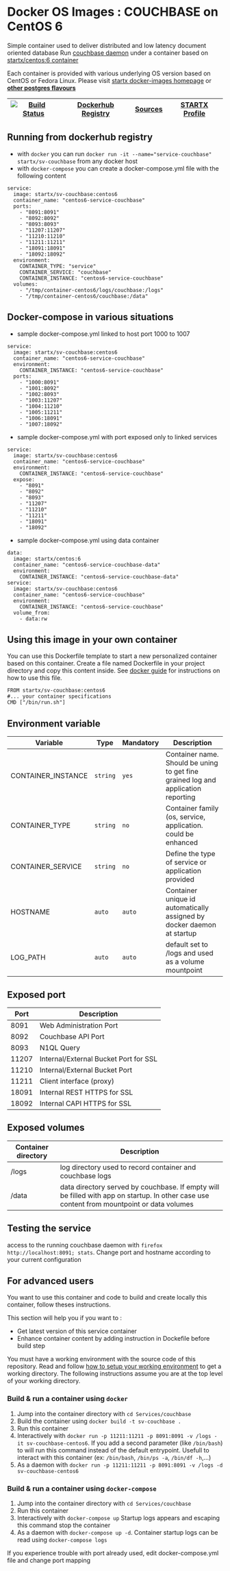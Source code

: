 # Docker OS Images : COUCHBASE on CentOS 6

Simple container used to deliver distributed and low latency document oriented database
Run [couchbase daemon](https://www.couchbase.org/) under a container 
based on [startx/centos:6 container](https://hub.docker.com/r/startx/fedora)

Each container is provided with various underlying OS version based on CentOS or 
Fedora Linux. Please visit [startx docker-images homepage](https://github.com/startxfr/docker-images/)
or **[other postgres flavours](https://github.com/startxfr/docker-images/Services/postgres/#available-flavours)**

| [![Build Status](https://travis-ci.org/startxfr/docker-images.svg)](https://travis-ci.org/startxfr/docker-images) | [Dockerhub Registry](https://hub.docker.com/r/startx/sv-couchbase/) | [Sources](https://github.com/startxfr/docker-images/Services/couchbase)             | [STARTX Profile](https://github.com/startxfr) | 
|-------------------------------------------------------------------------------------------------------------------|--------------------------------------------------------------------|------------------------------------------------------------------------------------|-----------------------------------------------|

## Running from dockerhub registry

* with `docker` you can run `docker run -it --name="service-couchbase" startx/sv-couchbase` from any docker host
* with `docker-compose` you can create a docker-compose.yml file with the following content
```
service:
  image: startx/sv-couchbase:centos6
  container_name: "centos6-service-couchbase"
  ports:
    - "8091:8091"
    - "8092:8092"
    - "8093:8093"
    - "11207:11207"
    - "11210:11210"
    - "11211:11211"
    - "18091:18091"
    - "18092:18092"
  environment:
    CONTAINER_TYPE: "service"
    CONTAINER_SERVICE: "couchbase"
    CONTAINER_INSTANCE: "centos6-service-couchbase"
  volumes:
    - "/tmp/container-centos6/logs/couchbase:/logs"
    - "/tmp/container-centos6/couchbase:/data"
```

## Docker-compose in various situations

* sample docker-compose.yml linked to host port 1000 to 1007
```
service:
  image: startx/sv-couchbase:centos6
  container_name: "centos6-service-couchbase"
  environment:
    CONTAINER_INSTANCE: "centos6-service-couchbase"
  ports:
    - "1000:8091"
    - "1001:8092"
    - "1002:8093"
    - "1003:11207"
    - "1004:11210"
    - "1005:11211"
    - "1006:18091"
    - "1007:18092"
```
* sample docker-compose.yml with port exposed only to linked services
```
service:
  image: startx/sv-couchbase:centos6
  container_name: "centos6-service-couchbase"
  environment:
    CONTAINER_INSTANCE: "centos6-service-couchbase"
  expose:
    - "8091"
    - "8092"
    - "8093"
    - "11207"
    - "11210"
    - "11211"
    - "18091"
    - "18092"
```
* sample docker-compose.yml using data container
```
data:
  image: startx/centos:6
  container_name: "centos6-service-couchbase-data"
  environment:
    CONTAINER_INSTANCE: "centos6-service-couchbase-data"
service:
  image: startx/sv-couchbase:centos6
  container_name: "centos6-service-couchbase"
  environment:
    CONTAINER_INSTANCE: "centos6-service-couchbase"
  volume_from:
    - data:rw
```

## Using this image in your own container

You can use this Dockerfile template to start a new personalized container based on this container. Create a file named Dockerfile in your project directory and copy this content inside. See [docker guide](http://docs.docker.com/engine/reference/builder/) for instructions on how to use this file.
 ```
FROM startx/sv-couchbase:centos6
#... your container specifications
CMD ["/bin/run.sh"]
```

## Environment variable

| Variable                  | Type     | Mandatory | Description                                                              |
|---------------------------|----------|-----------|--------------------------------------------------------------------------|
| CONTAINER_INSTANCE        | `string` | `yes`     | Container name. Should be uning to get fine grained log and application reporting
| CONTAINER_TYPE            | `string` | `no`      | Container family (os, service, application. could be enhanced 
| CONTAINER_SERVICE         | `string` | `no`      | Define the type of service or application provided
| HOSTNAME                  | `auto`   | `auto`    | Container unique id automatically assigned by docker daemon at startup
| LOG_PATH                  | `auto`   | `auto`    | default set to /logs and used as a volume mountpoint

## Exposed port

| Port  | Description                                                              |
|-------|--------------------------------------------------------------------------|
| 8091  | Web Administration Port
| 8092  | Couchbase API Port
| 8093  | N1QL Query
| 11207 | Internal/External Bucket Port for SSL
| 11210 | Internal/External Bucket Port
| 11211 | Client interface (proxy)
| 18091 | Internal REST HTTPS for SSL
| 18092 | Internal CAPI HTTPS for SSL

## Exposed volumes

| Container directory  | Description                                                              |
|----------------------|--------------------------------------------------------------------------|
| /logs                | log directory used to record container and couchbase logs
| /data                | data directory served by couchbase. If empty will be filled with app on startup. In other case use content from mountpoint or data volumes

## Testing the service

access to the running couchbase daemon with `firefox http://localhost:8091; stats`. Change port and hostname according to your current configuration

## For advanced users

You want to use this container and code to build and create locally this container, follow theses instructions.

This section will help you if you want to :
* Get latest version of this service container
* Enhance container content by adding instruction in Dockefile before build step

You must have a working environment with the source code of this repository. Read and follow [how to setup your working environment](https://github.com/startxfr/docker-images#setup-your-working-environment-mandatory) to get a working directory. The following instructions assume you are at the top level of your working directory.

### Build & run a container using `docker`

1. Jump into the container directory with `cd Services/couchbase`
2. Build the container using `docker build -t sv-couchbase .`
3. Run this container 
  1. Interactively with `docker run -p 11211:11211 -p 8091:8091 -v /logs -it sv-couchbase-centos6`. If you add a second parameter (like `/bin/bash`) to will run this command instead of the default entrypoint. Usefull to interact with this container (ex: `/bin/bash`, `/bin/ps -a`, `/bin/df -h`,...) 
  2. As a daemon with `docker run -p 11211:11211 -p 8091:8091 -v /logs -d sv-couchbase-centos6`


### Build & run a container using `docker-compose`

1. Jump into the container directory with `cd Services/couchbase`
2. Run this container 
  1. Interactively with `docker-compose up` Startup logs appears and escaping this command stop the container
  2. As a daemon with `docker-compose up -d`. Container startup logs can be read using `docker-compose logs`

If you experience trouble with port already used, edit docker-compose.yml file and change port mapping
